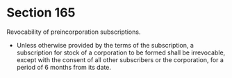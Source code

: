# Section 165

Revocability of preincorporation subscriptions.

- Unless otherwise provided by the terms of the subscription, a subscription for stock of a corporation to be formed shall be irrevocable, except with the consent of all other subscribers or the corporation, for a period of 6 months from its date.